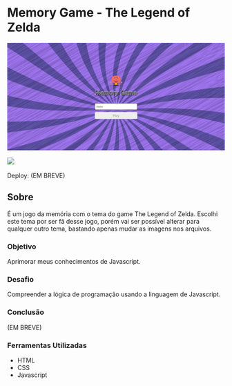 # Memory Game - The Legend of Zelda

![](./assets/img/tela%201.png)

![](./assets/img/tela2g.gif)

Deploy: (EM BREVE)

## Sobre

É um jogo da memória com o tema do game The Legend of Zelda. Escolhi este tema por ser fã desse jogo, porém vai ser possível alterar para qualquer outro tema, bastando apenas mudar as imagens nos arquivos.
### Objetivo

Aprimorar meus conhecimentos de Javascript.

### Desafio

Compreender a lógica de programação usando a linguagem de Javascript.

### Conclusão

(EM BREVE)

### Ferramentas Utilizadas

- HTML
- CSS
- Javascript